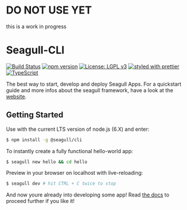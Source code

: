 # DO NOT USE YET

this is a work in progress

# Seagull-CLI

[![Build Status](https://travis-ci.org/seagull-js/seagull-cli.svg?branch=master)](https://travis-ci.org/seagull-js/seagull-cli)
[![npm version](https://badge.fury.io/js/%40seagull%2Fcli.svg)](https://badge.fury.io/js/%40seagull%2Fcli)
[![License: LGPL v3](https://img.shields.io/badge/License-LGPL%20v3-blue.svg)](http://www.gnu.org/licenses/lgpl-3.0)
[![styled with prettier](https://img.shields.io/badge/styled_with-prettier-ff69b4.svg)](https://github.com/prettier/prettier)
[![TypeScript](https://badges.frapsoft.com/typescript/code/typescript.svg?v=101)](https://github.com/ellerbrock/typescript-badges/)

The best way to start, develop and deploy Seagull Apps. For a quickstart guide
and more infos about the seagull framework, have a look at the
[website](https://seagull-js.github.io).

## Getting Started

Use with the current LTS version of node.js (6.X) and enter:

```bash
$ npm install -g @seagull/cli
```

To instantly create a fully functional hello-world app:

```bash
$ seagull new hello && cd hello
```

Preview in your browser on localhost with live-reloading:

```bash
$ seagull dev # hit CTRL + C twice to stop
```

And now youre already into developing some app! Read
[the docs](https://seagull-js.github.io) to proceed further if you like it!

